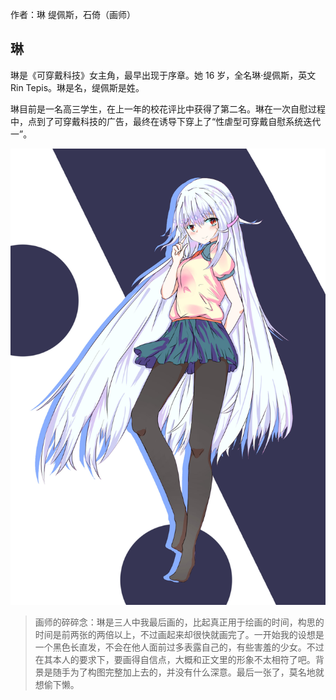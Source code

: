 作者：琳 缇佩斯，石倚（画师）

## 琳
琳是《可穿戴科技》女主角，最早出现于序章。她 16 岁，全名琳·缇佩斯，英文 Rin Tepis。琳是名，缇佩斯是姓。

琳目前是一名高三学生，在上一年的校花评比中获得了第二名。琳在一次自慰过程中，点到了可穿戴科技的广告，最终在诱导下穿上了“性虐型可穿戴自慰系统迭代一”。

![](./琳_low.jpg)

> 画师的碎碎念：琳是三人中我最后画的，比起真正用于绘画的时间，构思的时间是前两张的两倍以上，不过画起来却很快就画完了。一开始我的设想是一个黑色长直发，不会在他人面前过多表露自己的，有些害羞的少女。不过在其本人的要求下，要画得自信点，大概和正文里的形象不太相符了吧。背景是随手为了构图完整加上去的，并没有什么深意。最后一张了，莫名地就想偷下懒。
